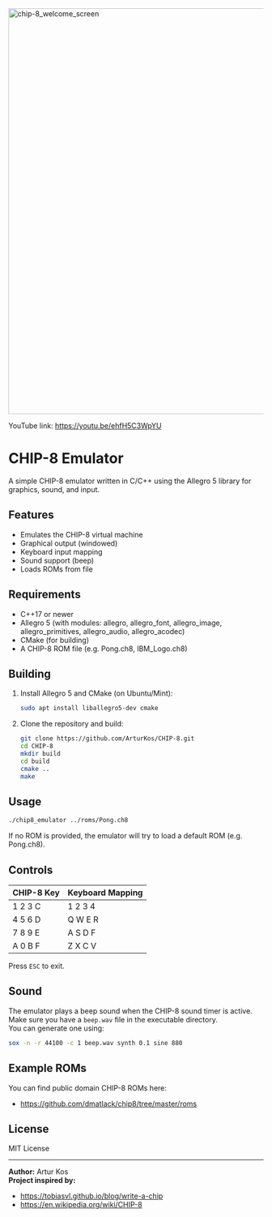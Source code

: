 
<img width="1023" height="801" alt="chip-8_welcome_screen" src="https://github.com/user-attachments/assets/2012100c-40e6-4a47-ac84-8ec8e1b190e0" />

YouTube link:
https://youtu.be/ehfH5C3WpYU

# CHIP-8 Emulator

A simple CHIP-8 emulator written in C/C++ using the Allegro 5 library for graphics, sound, and input.

## Features

- Emulates the CHIP-8 virtual machine
- Graphical output (windowed)
- Keyboard input mapping
- Sound support (beep)
- Loads ROMs from file

## Requirements

- C++17 or newer
- Allegro 5 (with modules: allegro, allegro_font, allegro_image, allegro_primitives, allegro_audio, allegro_acodec)
- CMake (for building)
- A CHIP-8 ROM file (e.g. Pong.ch8, IBM_Logo.ch8)

## Building

1. Install Allegro 5 and CMake (on Ubuntu/Mint):

    ```bash
    sudo apt install liballegro5-dev cmake
    ```

2. Clone the repository and build:

    ```bash
    git clone https://github.com/ArturKos/CHIP-8.git
    cd CHIP-8
    mkdir build
    cd build
    cmake ..
    make
    ```

## Usage

```bash
./chip8_emulator ../roms/Pong.ch8
```
If no ROM is provided, the emulator will try to load a default ROM (e.g. Pong.ch8).

## Controls

| CHIP-8 Key | Keyboard Mapping |
|------------|------------------|
| 1 2 3 C    | 1 2 3 4          |
| 4 5 6 D    | Q W E R          |
| 7 8 9 E    | A S D F          |
| A 0 B F    | Z X C V          |

Press `ESC` to exit.

## Sound

The emulator plays a beep sound when the CHIP-8 sound timer is active.  
Make sure you have a `beep.wav` file in the executable directory.  
You can generate one using:

```bash
sox -n -r 44100 -c 1 beep.wav synth 0.1 sine 880
```

## Example ROMs

You can find public domain CHIP-8 ROMs here:
- https://github.com/dmatlack/chip8/tree/master/roms

## License

MIT License

---

**Author:** Artur Kos  
**Project inspired by:**  
- https://tobiasvl.github.io/blog/write-a-chip
- https://en.wikipedia.org/wiki/CHIP-8
